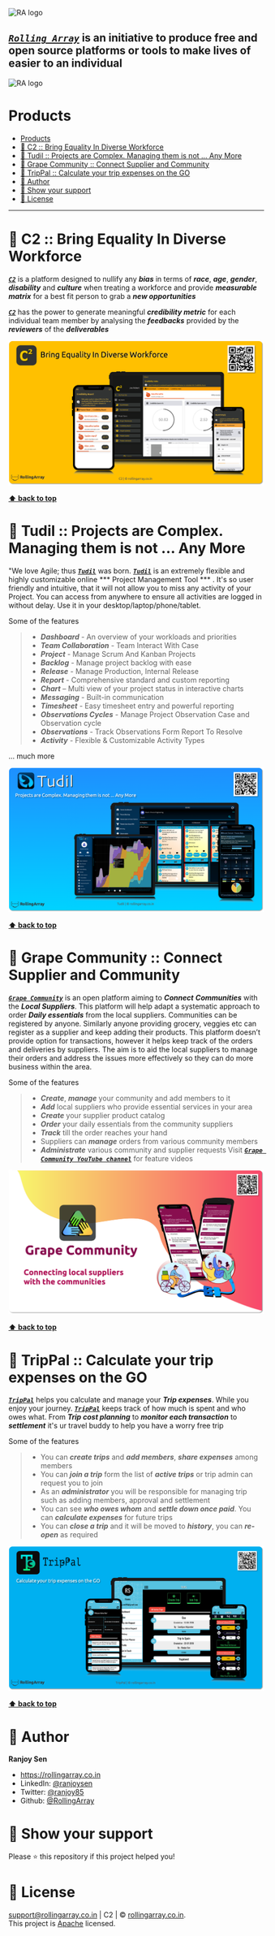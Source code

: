 
![RA logo](<img src="https://github.com/RollingArray/rollingarray-official-website/blob/master/product-shots/ra-landing.png?raw=true"/>)

***[`Rolling Array`](https://rollingarray.co.in/)*** is an initiative to produce free and open source platforms or tools to make lives of easier to an individual
---

![RA logo](<img src="https://github.com/RollingArray/rollingarray-official-website/blob/master/product-shots/ra-menu.png?raw=true"/>)

# Products
- [Products](#products)
- [:link: C2 :: Bring Equality In Diverse Workforce](#link-c2--bring-equality-in-diverse-workforce)
- [:link: Tudil :: Projects are Complex. Managing them is not ... Any More](#link-tudil--projects-are-complex-managing-them-is-not--any-more)
- [:link: Grape Community :: Connect Supplier and Community](#link-grape-community--connect-supplier-and-community)
- [:link: TripPal :: Calculate your trip expenses on the GO](#link-trippal--calculate-your-trip-expenses-on-the-go)
- [:large_blue_circle: Author](#large_blue_circle-author)
- [:large_blue_circle: Show your support](#large_blue_circle-show-your-support)
- [:large_blue_circle: License](#large_blue_circle-license)

---
# :link: C2 :: Bring Equality In Diverse Workforce

***[`C2`](https://c2.rollingarray.co.in/)*** is a platform designed to nullify any ***bias*** in terms of ***race***, ***age***, ***gender***, ***disability*** and ***culture*** when treating a workforce and provide ***measurable matrix*** for a best fit person to grab a ***new opportunities***

***[`C2`](http://c2.rollingarray.co.in/)*** has the power to generate meaningful ***credibility metric*** for each individual team member by analysing the ***feedbacks*** provided by the ***reviewers*** of the ***deliverables***

<img src="https://github.com/RollingArray/rollingarray-official-website/blob/master/product-shots/c2.png?raw=true"/>

**[⬆ back to top](#table-of-contents)**

# :link: Tudil :: Projects are Complex. Managing them is not ... Any More

"We love Agile; thus ***[`Tudil`](https://rollingarray.co.in/tudil/)*** was born. ***[`Tudil`](https://rollingarray.co.in/tudil/)*** is an extremely flexible and highly customizable online *** Project Management Tool *** . It's so user friendly and intuitive, that it will not allow you to miss any activity of your Project. You can access from anywhere to ensure all activities are logged in without delay. Use it in your desktop/laptop/phone/tablet.


Some of the features
> * ***Dashboard*** - An overview of your workloads and priorities
> * ***Team Collaboration*** - Team Interact With Case
> * ***Project*** - Manage Scrum And Kanban Projects
> * ***Backlog*** - Manage project backlog with ease
> * ***Release*** - Manage Production, Internal Release
> * ***Report*** - Comprehensive standard and custom reporting
> * ***Chart*** – Multi view of your project status in interactive charts
> * ***Messaging*** - Built-in communication
> * ***Timesheet*** - Easy timesheet entry and powerful reporting
> * ***Observations Cycles*** - Manage Project Observation Case and Observation cycle
> * ***Observations*** - Track Observations Form Report To Resolve
> * ***Activity*** - Flexible & Customizable Activity Types

... much more

<img src="https://github.com/RollingArray/rollingarray-official-website/blob/master/product-shots/tudil.png?raw=true"/>

**[⬆ back to top](#table-of-contents)**

# :link: Grape Community :: Connect Supplier and Community

***[`Grape Community`](https://rollingarray.co.in/grapeCommunity/)*** is an open platform aiming to ***Connect*** ***Communities*** with the ***Local Suppliers***. This platform will help adapt a systematic approach to order ***Daily essentials*** from the local suppliers.
Communities can be registered by anyone. Similarly anyone providing grocery, veggies etc can register as a supplier and keep adding their products.
This platform doesn’t provide option for transactions, however it helps keep track of the orders and deliveries by suppliers. The aim is to aid the local suppliers to manage their orders and address the issues more effectively so they can do more business within the area.


Some of the features
> * ***Create***, ***manage*** your community and add members to it
> * ***Add*** local suppliers who provide essential services in your area
> * ***Create*** your supplier product catalog
> * ***Order*** your daily essentials from the community suppliers
> * ***Track*** till the order reaches your hand
> * Suppliers can ***manage*** orders from various community members
> * ***Administrate*** various community and supplier requests
Visit ***[`Grape Community YouTube channel`](https://www.youtube.com/channel/UCx3YmGw8Ziwx81vGrldaMXw)*** for feature videos

<img src="https://github.com/RollingArray/rollingarray-official-website/blob/master/product-shots/ga.png?raw=true"/>

**[⬆ back to top](#table-of-contents)**

# :link: TripPal :: Calculate your trip expenses on the GO

***[`TripPal`](https://rollingarray.co.in/trippal/)*** helps you calculate and manage your ***Trip expenses***. While you enjoy your journey. ***[`TripPal`](https://rollingarray.co.in/trippal/)*** keeps track of how much is spent and who owes what. From ***Trip cost planning*** to ***monitor each transaction*** to ***settlement*** it's ur travel buddy to help you have a worry free trip


Some of the features
> * You can ***create trips*** and ***add members***, ***share expenses*** among members
> * You can ***join a trip*** form the list of ***active trips*** or trip admin can request you to join
> * As an ***administrator*** you will be responsible for managing trip such as adding members, approval and settlement
> * You can see ***who owes whom*** and ***settle down once paid***. You can ***calculate expenses*** for future trips
> * You can ***close a trip*** and it will be moved to ***history***, you can ***re-open*** as required

<img src="https://github.com/RollingArray/rollingarray-official-website/blob/master/product-shots/tp.png?raw=true"/>

**[⬆ back to top](#table-of-contents)**

# :large_blue_circle: Author
**Ranjoy Sen**

- https://rollingarray.co.in
- LinkedIn: [@ranjoysen](Https://www.Linkedin.Com/in/ranjoysen)
- Twitter: [@ranjoy85](Https://twitter.Com/ranjoy85)
- Github: [@RollingArray](https://github.com/RollingArray)

# :large_blue_circle: Show your support

Please ⭐️ this repository if this project helped you!


# :large_blue_circle: License
support@rollingarray.co.in | C2 | © [rollingarray.co.in](http://rollingarray.co.in/).<br />
This project is [Apache](https://github.com/RollingArray/C2-client-app/blob/main/LICENSE) licensed.